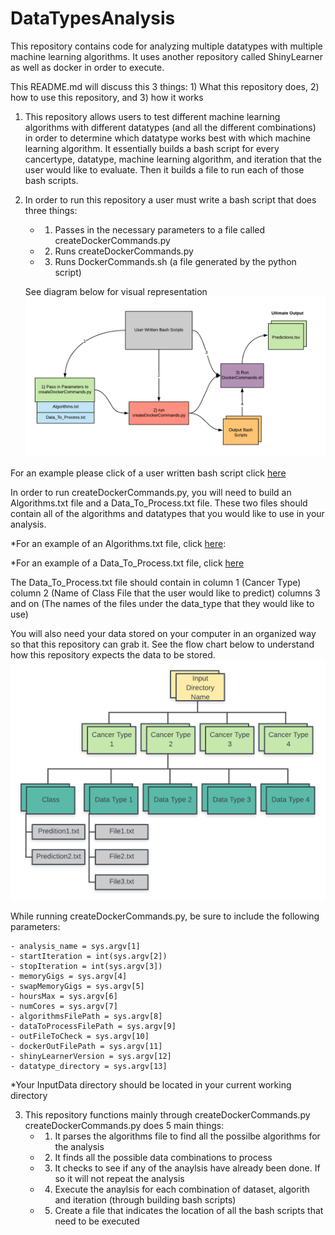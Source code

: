 # DataTypesAnalysis
This repository contains code for analyzing multiple datatypes with multiple machine learning algorithms.
It uses another repository called ShinyLearner as well as docker in order to execute.

This README.md will discuss this 3 things: 1) What this repository does, 2) how to use this repository, and 3) how it works

1) This repository allows users to test different machine learning algorithms with different datatypes (and all the different combinations) in order to determine which datatype works best with which machine learning algorithm. It essentially builds a bash script for every cancertype, datatype, machine learning algorithm, and iteration that the user would like to evaluate. Then it builds a file to run each of those bash scripts.

2) In order to run this repository a user must write a bash script that does three things:
    - 1) Passes in the necessary parameters to a file called createDockerCommands.py
    - 2) Runs createDockerCommands.py
    - 3) Runs DockerCommands.sh (a file generated by the python script)
    
   See diagram below for visual representation
  ![](Images/DataTypesAnalysisFlowChart.png)

  For an example please click of a user written bash script click [here](https://github.com/natemella/DataTypesAnalysis/blob/master/Examples/exe_analysis_example)
  
  In order to run createDockerCommands.py, you will need to build an Algorithms.txt file
  and a Data_To_Process.txt file. These two files should contain all of the algorithms and
  datatypes that you would like to use in your analysis.
    
  *For an example of an Algorithms.txt file, click [here](https://github.com/natemella/DataTypesAnalysis/blob/master/Examples/Algorithms.example.txt):
  
  *For an example of a Data_To_Process.txt file, click [here](https://github.com/natemella/DataTypesAnalysis/blob/master/Examples/Data_To_Process.example.txt)
  
  The Data_To_Process.txt file should contain in column 1 (Cancer Type) column 2 (Name of Class File that the user would like to predict) columns 3 and on (The names of the files under the data_type that they would like to use)
  
   You will also need your data stored on your computer in an organized way so that this repository can grab it. 
  See the flow chart  below to understand how this repository expects the data to be stored.
  ![](Images/Input_Flow_Chart.png)
  
  While running createDockerCommands.py, be sure to include the following parameters:
  
    - analysis_name = sys.argv[1]
    - startIteration = int(sys.argv[2])
    - stopIteration = int(sys.argv[3])
    - memoryGigs = sys.argv[4]
    - swapMemoryGigs = sys.argv[5]
    - hoursMax = sys.argv[6]
    - numCores = sys.argv[7]
    - algorithmsFilePath = sys.argv[8]
    - dataToProcessFilePath = sys.argv[9]
    - outFileToCheck = sys.argv[10]
    - dockerOutFilePath = sys.argv[11]
    - shinyLearnerVersion = sys.argv[12]
    - datatype_directory = sys.argv[13]

 

  *Your InputData directory should be located in your current working directory
  
3) This repository functions mainly through createDockerCommands.py
   createDockerCommands.py does 5 main things:
    - 1) It parses the algorithms file to find all the possilbe algorithms for the analysis
    - 2) It finds all the possible data combinations to process
    - 3) It checks to see if any of the anaylsis have already been done. If so it will not repeat the analysis
    - 4) Execute the anaylsis for each combination of dataset, algorith and iteration (through building bash scripts)
    - 5) Create a file that indicates the location of all the bash scripts that need to be executed
    
 


